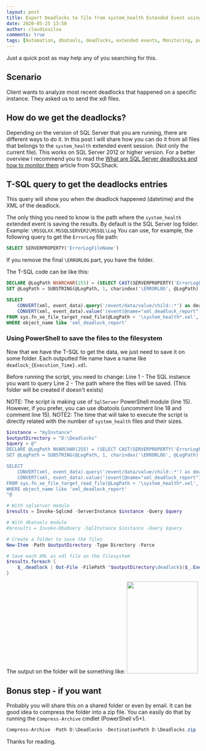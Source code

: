 ```yaml
---
layout: post
title: Export Deadlocks to file from system_health Extended Event using PowerShell
date: 2020-05-25 13:50
author: claudiosilva
comments: true
tags: [Automation, dbatools, deadlocks, extended events, Monitoring, performance, PowerShell, Scripting, SQLServer, syndicated, system_health]
---
```

Just a quick post as may help any of you searching for this.

<h2>Scenario</h2>

Client wants to analyze most recent deadlocks that happened on a specific instance. They asked us to send the xdl files.

<h2>How do we get the deadlocks?</h2>

Depending on the version of SQL Server that you are running, there are different ways to do it.
In this post I will share how you can do it from all files that belongs to the `system_health` extended event session. (Not only the current file).
This works on SQL Server 2012 or higher version.
For a better overview I recommend you to read the <a href="https://www.sqlshack.com/what-are-sql-server-deadlocks-and-how-to-monitor-them/">What are SQL Server deadlocks and how to monitor them</a> article from SQLShack.

<h2>T-SQL query to get the deadlocks entries</h2>

This query will show you when the deadlock happened (datetime) and the XML of the deadlock.

The only thing you need to know is the path where the `system_health` extended event is saving the results. By default is the SQL Server log folder.
Example: `\MSSQLXX.MSSQLSERVER2\MSSQL\Log`
You can use, for example, the following query to get the `ErrorLog` file path:
``` sql
SELECT SERVERPROPERTY('ErrorLogFileName')
```

If you remove the final `\ERRORLOG` part, you have the folder.

The T-SQL code can be like this:
``` sql
DECLARE @LogPath NVARCHAR(255) = (SELECT CAST(SERVERPROPERTY('ErrorLogFileName') AS NVARCHAR(255)))
SET @LogPath = SUBSTRING(@LogPath, 1, charindex('\ERRORLOG', @LogPath) - 1)

SELECT
	CONVERT(xml, event_data).query('/event/data/value/child::*') as deadlock,
	CONVERT(xml, event_data).value('(event[@name="xml_deadlock_report"]/@timestamp)[1]','datetime') AS Execution_Time
FROM sys.fn_xe_file_target_read_file(@LogPath + '\system_health*.xel', null, null, null)
WHERE object_name like 'xml_deadlock_report'
```


<h3>Using PowerShell to save the files to the filesystem</h3>

Now that we have the T-SQL to get the data, we just need to save it on some folder.
Each outputted file name have a name like `deadlock_{Execution_Time}.xdl`.

Before running the script, you need to change:
Line 1 - The SQL instance you want to query
Line 2 - The path where the files will be saved. (This folder will be created if doesn't exists)

NOTE: The script is making use of `SqlServer` PowerShell module (line 15). However, if you prefer, you can use dbatools (uncomment line 18 and comment line 15).
NOTE2: The time that will take to execute the script is directly related with the number of `system_health` files and their sizes.

``` powershell
$instance = "myInstance"
$outputDirectory = "D:\Deadlocks"
$query = @"
DECLARE @LogPath NVARCHAR(255) = (SELECT CAST(SERVERPROPERTY('ErrorLogFileName') AS NVARCHAR(255)))
SET @LogPath = SUBSTRING(@LogPath, 1, charindex('\ERRORLOG', @LogPath) - 1)

SELECT
	CONVERT(xml, event_data).query('/event/data/value/child::*') as deadlock,
	CONVERT(xml, event_data).value('(event[@name="xml_deadlock_report"]/@timestamp)[1]','datetime') AS Execution_Time
FROM sys.fn_xe_file_target_read_file(@LogPath + '\system_health*.xel', null, null, null)
WHERE object_name like 'xml_deadlock_report'
"@

# With sqlserver module
$results = Invoke-Sqlcmd -ServerInstance $instance -Query $query

# With dbatools module
#$results = Invoke-DbaQuery -SqlInstance $instance -Query $query

# Create a folder to save the files
New-Item -Path $outputDirectory -Type Directory -Force

# Save each XML as xdl file on the filesystem
$results.foreach {
    $_.deadlock | Out-File -FilePath "$outputDirectory\deadlock$($_.Execution_Time.TofileTime()).xdl"
}
```

The output on the folder will be something like:
<img src="https://claudioessilva.github.io/img/2020/05/featureimage_2.png" alt="" width="186" height="240" class="aligncenter size-full wp-image-2020" />

<h2>Bonus step - if you want</h2>

Probably you will share this on a shared folder or even by email. It can be good idea to compress the folder into a zip file.
You can easily do that by running the `Compress-Archive` cmdlet (PowerShell v5+).
``` powershell
Compress-Archive -Path D:\Deadlocks -DestinationPath D:\Deadlocks.zip
```

Thanks for reading.
